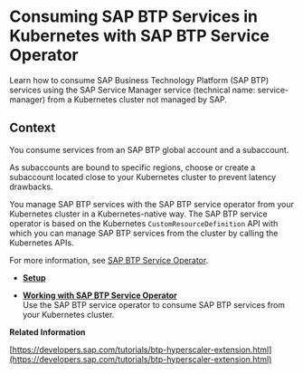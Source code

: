 <!-- loiob5a35bfa87b5444080e6e6e6d361fa20 -->

# Consuming SAP BTP Services in Kubernetes with SAP BTP Service Operator

Learn how to consume SAP Business Technology Platform \(SAP BTP\) services using the SAP Service Manager service \(technical name: service-manager\) from a Kubernetes cluster not managed by SAP.



<a name="loiob5a35bfa87b5444080e6e6e6d361fa20__section_dby_45y_q4b"/>

## Context

You consume services from an SAP BTP global account and a subaccount.

As subaccounts are bound to specific regions, choose or create a subaccount located close to your Kubernetes cluster to prevent latency drawbacks.

You manage SAP BTP services with the SAP BTP service operator from your Kubernetes cluster in a Kubernetes-native way. The SAP BTP service operator is based on the Kubernetes `CustomResourceDefinition` API with which you can manage SAP BTP services from the cluster by calling the Kubernetes APIs.

For more information, see [SAP BTP Service Operator](https://github.com/SAP/sap-btp-service-operator).

-   **[Setup](setup-e977f23.md)**  

-   **[Working with SAP BTP Service Operator](working-with-sap-btp-service-operator-0ccebd7.md "Use the SAP BTP service
		operator to consume SAP BTP
		services from your Kubernetes cluster.")**  
Use the SAP BTP service operator to consume SAP BTP services from your Kubernetes cluster.

**Related Information**  


[https://developers.sap.com/tutorials/btp-hyperscaler-extension.html](https://developers.sap.com/tutorials/btp-hyperscaler-extension.html)

